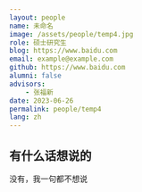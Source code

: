 ```yaml
---
layout: people
name: 未命名
image: /assets/people/temp4.jpg
role: 硕士研究生
blog: https://www.baidu.com
email: example@example.com
github: https://www.baidu.com
alumni: false
advisors:
    - 张福新
date: 2023-06-26
permalink: people/temp4
lang: zh
---
```


## 有什么话想说的

没有，我一句都不想说
